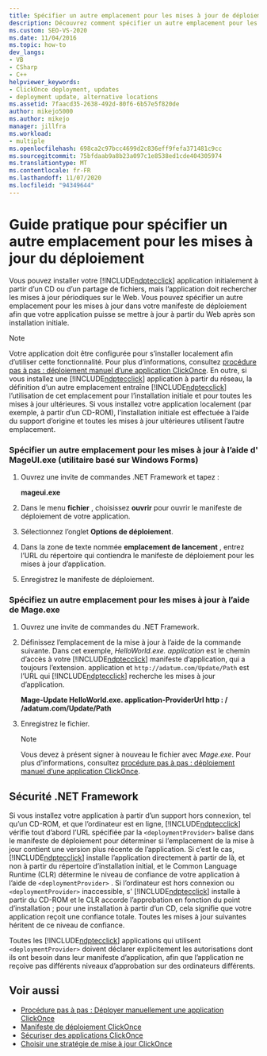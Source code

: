 ```yaml
---
title: Spécifier un autre emplacement pour les mises à jour de déploiement
description: Découvrez comment spécifier un autre emplacement pour les mises à jour de votre application ClickOnce dans votre manifeste de déploiement.
ms.custom: SEO-VS-2020
ms.date: 11/04/2016
ms.topic: how-to
dev_langs:
- VB
- CSharp
- C++
helpviewer_keywords:
- ClickOnce deployment, updates
- deployment update, alternative locations
ms.assetid: 7faacd35-2638-492d-80f6-6b57e5f820de
author: mikejo5000
ms.author: mikejo
manager: jillfra
ms.workload:
- multiple
ms.openlocfilehash: 698ca2c97bcc4699d2c836eff9fefa371481c9cc
ms.sourcegitcommit: 75bfdaab9a8b23a097c1e8538ed1cde404305974
ms.translationtype: MT
ms.contentlocale: fr-FR
ms.lasthandoff: 11/07/2020
ms.locfileid: "94349644"
---
```

# <a name="how-to-specify-an-alternate-location-for-deployment-updates"></a>Guide pratique pour spécifier un autre emplacement pour les mises à jour du déploiement
Vous pouvez installer votre [!INCLUDE[ndptecclick](../deployment/includes/ndptecclick_md.md)] application initialement à partir d’un CD ou d’un partage de fichiers, mais l’application doit rechercher les mises à jour périodiques sur le Web. Vous pouvez spécifier un autre emplacement pour les mises à jour dans votre manifeste de déploiement afin que votre application puisse se mettre à jour à partir du Web après son installation initiale.

> [!NOTE]
> Votre application doit être configurée pour s’installer localement afin d’utiliser cette fonctionnalité. Pour plus d’informations, consultez [procédure pas à pas : déploiement manuel d’une application ClickOnce](../deployment/walkthrough-manually-deploying-a-clickonce-application.md). En outre, si vous installez une [!INCLUDE[ndptecclick](../deployment/includes/ndptecclick_md.md)] application à partir du réseau, la définition d’un autre emplacement entraîne [!INCLUDE[ndptecclick](../deployment/includes/ndptecclick_md.md)] l’utilisation de cet emplacement pour l’installation initiale et pour toutes les mises à jour ultérieures. Si vous installez votre application localement (par exemple, à partir d’un CD-ROM), l’installation initiale est effectuée à l’aide du support d’origine et toutes les mises à jour ultérieures utilisent l’autre emplacement.

### <a name="specify-an-alternate-location-for-updates-by-using-mageuiexe-windows-forms-based-utility"></a>Spécifier un autre emplacement pour les mises à jour à l’aide d' MageUI.exe (utilitaire basé sur Windows Forms)

1. Ouvrez une invite de commandes .NET Framework et tapez :

     **mageui.exe**

2. Dans le menu **fichier** , choisissez **ouvrir** pour ouvrir le manifeste de déploiement de votre application.

3. Sélectionnez l’onglet **Options de déploiement**.

4. Dans la zone de texte nommée **emplacement de lancement** , entrez l’URL du répertoire qui contiendra le manifeste de déploiement pour les mises à jour d’application.

5. Enregistrez le manifeste de déploiement.

### <a name="specify-an-alternate-location-for-updates-by-using-mageexe"></a>Spécifiez un autre emplacement pour les mises à jour à l’aide de Mage.exe

1. Ouvrez une invite de commandes du .NET Framework.

2. Définissez l’emplacement de la mise à jour à l’aide de la commande suivante. Dans cet exemple, *HelloWorld.exe. application* est le chemin d’accès à votre [!INCLUDE[ndptecclick](../deployment/includes/ndptecclick_md.md)] manifeste d’application, qui a toujours l’extension. application et `http://adatum.com/Update/Path` est l’URL qui [!INCLUDE[ndptecclick](../deployment/includes/ndptecclick_md.md)] recherche les mises à jour d’application.

    **Mage-Update HelloWorld.exe. application-ProviderUrl http : \/ /adatum.com/Update/Path**

3. Enregistrez le fichier.

   > [!NOTE]
   > Vous devez à présent signer à nouveau le fichier avec *Mage.exe*. Pour plus d’informations, consultez [procédure pas à pas : déploiement manuel d’une application ClickOnce](../deployment/walkthrough-manually-deploying-a-clickonce-application.md).

## <a name="net-framework-security"></a>Sécurité .NET Framework
 Si vous installez votre application à partir d’un support hors connexion, tel qu’un CD-ROM, et que l’ordinateur est en ligne, [!INCLUDE[ndptecclick](../deployment/includes/ndptecclick_md.md)] vérifie tout d’abord l’URL spécifiée par la `<deploymentProvider>` balise dans le manifeste de déploiement pour déterminer si l’emplacement de la mise à jour contient une version plus récente de l’application. Si c’est le cas, [!INCLUDE[ndptecclick](../deployment/includes/ndptecclick_md.md)] installe l’application directement à partir de là, et non à partir du répertoire d’installation initial, et le Common Language Runtime (CLR) détermine le niveau de confiance de votre application à l’aide de `<deploymentProvider>` . Si l’ordinateur est hors connexion ou `<deploymentProvider>` inaccessible, s' [!INCLUDE[ndptecclick](../deployment/includes/ndptecclick_md.md)] installe à partir du CD-ROM et le CLR accorde l’approbation en fonction du point d’installation ; pour une installation à partir d’un CD, cela signifie que votre application reçoit une confiance totale. Toutes les mises à jour suivantes héritent de ce niveau de confiance.

 Toutes les [!INCLUDE[ndptecclick](../deployment/includes/ndptecclick_md.md)] applications qui utilisent `<deploymentProvider>` doivent déclarer explicitement les autorisations dont ils ont besoin dans leur manifeste d’application, afin que l’application ne reçoive pas différents niveaux d’approbation sur des ordinateurs différents.

## <a name="see-also"></a>Voir aussi
- [Procédure pas à pas : Déployer manuellement une application ClickOnce](../deployment/walkthrough-manually-deploying-a-clickonce-application.md)
- [Manifeste de déploiement ClickOnce](../deployment/clickonce-deployment-manifest.md)
- [Sécuriser des applications ClickOnce](../deployment/securing-clickonce-applications.md)
- [Choisir une stratégie de mise à jour ClickOnce](../deployment/choosing-a-clickonce-update-strategy.md)